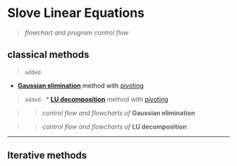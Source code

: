 # Slove Linear Equations
>  _flowchart and program control flow_

## classical methods

>`added`   
* [**Gaussian elimination**][Gaussian_elimination] method with [pivoting][Pivot_element]<br>
>`added`   
* [**LU decomposition**][LU_decomposition] method with [pivoting][Pivot_element]<br>

>> _control flow and flowcharts of_ **Gaussian elimination**

>> _control flow and flowcharts of_ **LU decomposition**

--------------------
## Iterative methods

[Gaussian_elimination]:https://en.wikipedia.org/wiki/Gaussian_elimination "Refer to WIKIPEDIA."
[Pivot_element]:https://en.wikipedia.org/wiki/Pivot_element "Refer to WIKIPEDIA."
[LU_decomposition]:https://en.wikipedia.org/wiki/LU_decomposition "Refer to WIKIPEDIA."
